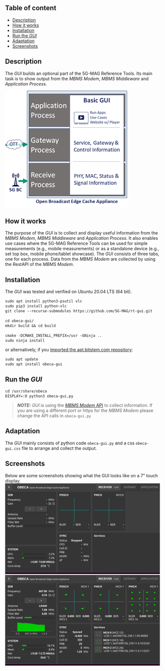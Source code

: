 ## Table of content
* <a href="#description">Description</a>
* <a href="#how-it-works">How it works</a>
* <a href="#installation">Installation</a>
* <a href="#run-the-gui">Run the *GUI*</a>
* <a href="#adapatation">Adaptation</a>
* <a href="#screenshots">Screenshots</a>

## Description

The *GUI* builds an optional part of the 5G-MAG Reference Tools. Its main task is to show output from the *MBMS Modem*, *MBMS Middleware* and *Application Process*.

<img src="https://github.com/5G-MAG/Documentation-and-Architecture/blob/main/media/wiki/concept-gui.png">


## How it works

The purpose of the *GUI* is to collect and display useful information from the *MBMS Modem*, *MBMS Middleware*
and *Application Process*. It also enables use cases where the 5G-MAG Reference Tools can be used for simple measurements (e.g., mobile
measurements) or as a standalone device (e.g., set top box, mobile phone/tablet showcase). The *GUI* consists of three
tabs, one for each process. Data from the *MBMS Modem* are collected by using the RestAPI of the *MBMS Modem*.

## Installation

The *GUI* was tested and verified on Ubuntu 20.04 LTS (64 bit).

````
sudo apt install python3-psutil vlc
sudo pip3 install python-vlc
git clone --recurse-submodules https://github.com/5G-MAG/rt-gui.git

cd obeca-gui/
mkdir build && cd build

cmake -DCMAKE_INSTALL_PREFIX=/usr -GNinja ..
sudo ninja install
````

or alternatively, if you [imported the apt.bitstem.com repository](Receive-Process#Installing-Binaries):

````
sudo apt update
sudo apt install obeca-gui
````

## Run the *GUI*

````
cd /usr/share/obeca 
DISPLAY=:0 python3 obeca-gui.py 
````

> **_NOTE:_**  *GUI* is using the [*MBMS Modem* API](mbms-modem#restAPI) to collect information. If you are using a different port or https for the *MBMS Modem* please change the API calls in ``obeca-gui.py``

## Adaptation

The *GUI* mainly consists of python code ``obeca-gui.py`` and a css ``obeca-gui.css`` file to arrange and collect the
output.

## Screenshots

Below are some screenshots showing what the GUI looks like on a 7" touch display.
<img src="https://github.com/5G-MAG/Documentation-and-Architecture/blob/main/media/wiki/gui-screen-empty.png">
<img src="https://github.com/5G-MAG/Documentation-and-Architecture/blob/main/media/wiki/gui-screen-data.png">

